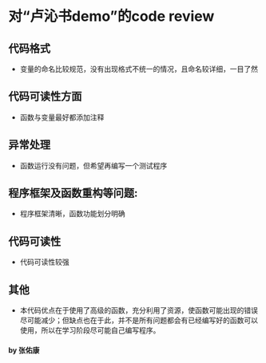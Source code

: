 # **对“卢沁书demo”的code review**
## 代码格式
* 变量的命名比较规范，没有出现格式不统一的情况，且命名较详细，一目了然
## 代码可读性方面
* 函数与变量最好都添加注释
## 异常处理
* 函数运行没有问题，但希望再编写一个测试程序
## 程序框架及函数重构等问题:
* 程序框架清晰，函数功能划分明确
## 代码可读性
* 代码可读性较强
## 其他
* 本代码优点在于使用了高级的函数，充分利用了资源，使函数可能出现的错误尽可能减少；但缺点也在于此，并不是所有问题都会有已经编写好的函数可以使用，所以在学习阶段尽可能自己编写程序。  

#### by 张佑康